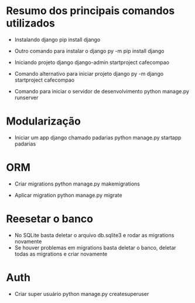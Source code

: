 # Resumo dos principais comandos utilizados

- Instalando django
pip install django

- Outro comando para instalar o django
py -m pip install django

- Iniciando projeto django
django-admin startproject cafecompao

- Comando alternativo para iniciar projeto django
py -m django startproject cafecompao

- Comando para iniciar o servidor de desenvolvimento
python manage.py runserver

# Modularização
- Iniciar um app django chamado padarias
python manage.py startapp padarias

# ORM
- Criar migrations
python manage.py makemigrations 

- Aplicar migration
python manage.py migrate

# Reesetar o banco
- No SQLite basta deletar o arquivo db.sqlite3 e rodar as migrations novamente
- Se houver problemas em migrations basta deletar o banco, deletar todas as migrations e criar novamente

# Auth

- Criar super usuário
python manage.py createsuperuser
